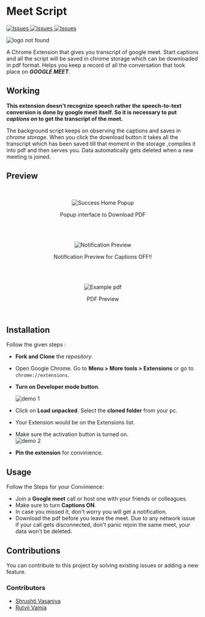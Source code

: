 # Meet Script

<a href="https://github.com/RutvijDv/Meet-Script/issues">
  <img alt="Issues" src="https://img.shields.io/github/issues/RutvijDv/Meet-Script" />
</a>

<a href="https://github.com/RutvijDv/Meet-Script/issues">
  <img alt="Issues" src="https://img.shields.io/badge/contribution-welcome-green" />
</a>

<a href="https://github.com/RutvijDv/Meet-Script/stargazers">
  <img alt="Issues" src="https://img.shields.io/github/stars/RutvijDv/Meet-Script" />
</a>

![logo not found](https://i.imgur.com/fStbFex.png)

A Chrome Extension that gives you transcript of google meet. Start captions and all the script will be saved in chrome storage which can be downloaded in pdf format.
Helps you keep a record of all the conversation that took place on **_GOOGLE MEET_**.

## Working

**This extension doesn't recognize speech rather the speech-to-text conversion is done by google meet itself. So it is necessary to put _captions on_ to get the transcript of the meet.**

The background script keeps on observing the captions and saves in _chrome storage_. When you click the download button it takes all the transcript which has been saved till that moment in the storage ,compiles it into pdf and then serves you. Data automatically gets deleted when a new meeting is joined.

## Preview

</br>
<p align="center">
<img src="https://imgur.com/IEnWi5U.png" alt="Success Home Popup" />
<p align="center">Popup interface to Download PDF</p>
</p>
</br>

</br>
<p align="center">
<img src="https://i.imgur.com/t7pdSi7.png" alt="Notification Preview" />
<p align="center">Notification Preview for Captions OFF!!</p>
</p>
</br>

</br>
<p align="center">
<img src="https://i.imgur.com/kXyMHEg.png" alt="Example pdf" />
<p align="center">PDF Preview</p>
</p>
</br>

## Installation

Follow the given steps :

- **Fork and Clone** the _repository_.
- Open Google Chrome. Go to **Menu > More tools > Extensions** or go to `chrome://extensions`.
- **Turn on Developer mode button**.

  <img src="https://i.imgur.com/PUkNCfp.png" alt="demo 1" >

- Click on **Load unpacked**. Select the **cloned folder** from your pc.
- Your Extension would be on the Extensions list.
- Make sure the activation button is turned on.
  <br>
  <img src="https://i.imgur.com/DX0ZCSe.png" alt="demo 2" >
  <br>
- **Pin the extension** for convinience.

## Usage

Follow the Steps for your Convinience:

- Join a **Google meet** call or host one with your friends or colleagues.
- Make sure to turn **Captions ON**.
- In case you missed it, don't worry you will get a notification.
- Download the pdf before you leave the meet. Due to any network issue if your call gets disconnected, don't panic rejoin the same meet, your data won't be deleted.

## Contributions
You can contribute to this project by solving existing issues or adding a new feature.

### Contributors
- <a href="https://github.com/shrushti22">Shrushti Vasaniya</a>
- <a href="https://github.com/RutvijDv">Rutvij Vamja</a>
